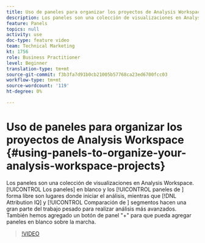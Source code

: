 ```yaml
---
title: Uso de paneles para organizar los proyectos de Analysis Workspace
description: Los paneles son una colección de visualizaciones en Analysis Workspace. Los paneles en blanco y los paneles de forma libre son lugares donde iniciar el análisis, mientras que Attribution IQ y Comparación de segmentos hacen mucho trabajo pesado para análisis más avanzados. También hemos agregado un botón de panel "+" para que pueda agregar paneles en blanco sobre la marcha.
feature: Panels
topics: null
activity: use
doc-type: feature video
team: Technical Marketing
kt: 1756
role: Business Practitioner
level: Beginner
translation-type: tm+mt
source-git-commit: f3b3fa7d91b0cb21005b57768ca23ed6700fcc03
workflow-type: tm+mt
source-wordcount: '119'
ht-degree: 0%

---
```



# Uso de paneles para organizar los proyectos de Analysis Workspace {#using-panels-to-organize-your-analysis-workspace-projects}

Los paneles son una colección de visualizaciones en Analysis Workspace. [!UICONTROL Los paneles]  en blanco y los  [!UICONTROL paneles de ] forma libre son lugares donde iniciar el análisis, mientras que  [!DNL Attribution IQ] y  [!UICONTROL Comparación de ] segmentos hacen una gran parte del trabajo pesado para realizar análisis más avanzados. También hemos agregado un botón de panel &quot;+&quot; para que pueda agregar paneles en blanco sobre la marcha.

>[!VIDEO](https://video.tv.adobe.com/v/23388/?quality=12)
